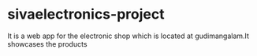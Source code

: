 # sivaelectronics-project
It is a web app for the electronic shop which is located at gudimangalam.It showcases the products 
